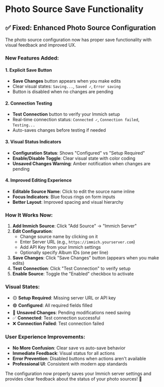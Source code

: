 # Photo Source Save Functionality

## ✅ **Fixed: Enhanced Photo Source Configuration**

The photo source configuration now has proper save functionality with visual feedback and improved UX.

### **New Features Added:**

#### **1. Explicit Save Button**
- **Save Changes** button appears when you make edits
- Clear visual states: `Saving...`, `Saved ✓`, `Error saving`
- Button is disabled when no changes are pending

#### **2. Connection Testing**
- **Test Connection** button to verify your Immich setup
- Real-time connection status: `Connected ✓`, `Connection failed`, `Testing...`
- Auto-saves changes before testing if needed

#### **3. Visual Status Indicators**
- **Configuration Status**: Shows "Configured" vs "Setup Required" 
- **Enable/Disable Toggle**: Clear visual state with color coding
- **Unsaved Changes Warning**: Amber notification when changes are pending

#### **4. Improved Editing Experience**
- **Editable Source Name**: Click to edit the source name inline
- **Focus Indicators**: Blue focus rings on form inputs
- **Better Layout**: Improved spacing and visual hierarchy

### **How It Works Now:**

1. **Add Immich Source**: Click "Add Source" → "Immich Server"
2. **Edit Configuration**: 
   - Change source name by clicking on it
   - Enter Server URL (e.g., `https://immich.yourserver.com`)
   - Add API Key from your Immich settings
   - Optionally specify Album IDs (one per line)
3. **Save Changes**: Click "Save Changes" button (appears when you make edits)
4. **Test Connection**: Click "Test Connection" to verify setup
5. **Enable Source**: Toggle the "Enabled" checkbox to activate

### **Visual States:**

- 🟡 **Setup Required**: Missing server URL or API key
- 🟢 **Configured**: All required fields filled
- 🔵 **Unsaved Changes**: Pending modifications need saving
- ✅ **Connected**: Test connection successful
- ❌ **Connection Failed**: Test connection failed

### **User Experience Improvements:**

- **No More Confusion**: Clear save vs auto-save behavior
- **Immediate Feedback**: Visual status for all actions
- **Error Prevention**: Disabled buttons when actions aren't available
- **Professional UI**: Consistent with modern app standards

The configuration now properly saves your Immich server settings and provides clear feedback about the status of your photo sources! 🎉